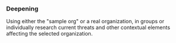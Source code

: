 ### Deepening

Using either the "sample org" or a real organization, in groups or individually research current threats and other contextual elements affecting the selected organization.